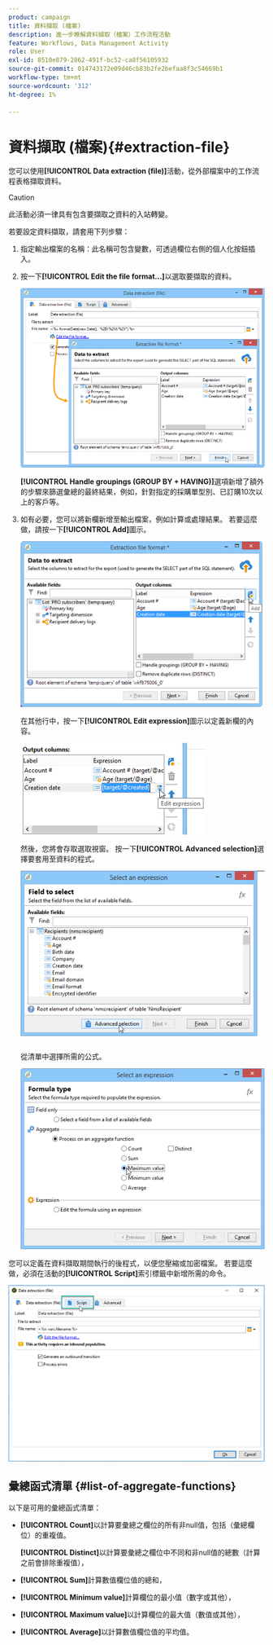 ```yaml
---
product: campaign
title: 資料擷取 (檔案)
description: 進一步瞭解資料擷取（檔案）工作流程活動
feature: Workflows, Data Management Activity
role: User
exl-id: 8510e879-2862-491f-bc52-ca8f56105932
source-git-commit: 014743172e09d46cb83b2fe2befaa8f3c54669b1
workflow-type: tm+mt
source-wordcount: '312'
ht-degree: 1%

---
```


# 資料擷取 (檔案){#extraction-file}

您可以使用&#x200B;**[!UICONTROL Data extraction (file)]**&#x200B;活動，從外部檔案中的工作流程表格擷取資料。

>[!CAUTION]
>
>此活動必須一律具有包含要擷取之資料的入站轉變。

若要設定資料擷取，請套用下列步驟：

1. 指定輸出檔案的名稱：此名稱可包含變數，可透過欄位右側的個人化按鈕插入。
1. 按一下&#x200B;**[!UICONTROL Edit the file format...]**&#x200B;以選取要擷取的資料。

   ![](assets/s_advuser_extract_file_param.png)

   **[!UICONTROL Handle groupings (GROUP BY + HAVING)]**&#x200B;選項新增了額外的步驟來篩選彙總的最終結果，例如，針對指定的採購單型別、已訂購10次以上的客戶等。

1. 如有必要，您可以將新欄新增至輸出檔案，例如計算或處理結果。 若要這麼做，請按一下&#x200B;**[!UICONTROL Add]**&#x200B;圖示。

   ![](assets/s_advuser_extract_file_add_col.png)

   在其他行中，按一下&#x200B;**[!UICONTROL Edit expression]**&#x200B;圖示以定義新欄的內容。

   ![](assets/s_advuser_extract_file_add_exp.png)

   然後，您將會存取選取視窗。 按一下&#x200B;**[!UICONTROL Advanced selection]**&#x200B;選擇要套用至資料的程式。

   ![](assets/s_advuser_extract_file_advanced_selection.png)

   從清單中選擇所需的公式。

   ![](assets/s_advuser_extract_file_agregate_values.png)

您可以定義在資料擷取期間執行的後程式，以便您壓縮或加密檔案。 若要這麼做，必須在活動的&#x200B;**[!UICONTROL Script]**&#x200B;索引標籤中新增所需的命令。

![](assets/postprocessing_dataextraction.png)

## 彙總函式清單 {#list-of-aggregate-functions}

以下是可用的彙總函式清單：

* **[!UICONTROL Count]**&#x200B;以計算要彙總之欄位的所有非null值，包括（彙總欄位）的重複值。

  **[!UICONTROL Distinct]**&#x200B;以計算要彙總之欄位中不同和非null值的總數（計算之前會排除重複值），

* **[!UICONTROL Sum]**&#x200B;計算數值欄位值的總和，
* **[!UICONTROL Minimum value]**&#x200B;計算欄位的最小值（數字或其他），
* **[!UICONTROL Maximum value]**&#x200B;以計算欄位的最大值（數值或其他），
* **[!UICONTROL Average]**&#x200B;以計算數值欄位值的平均值。
